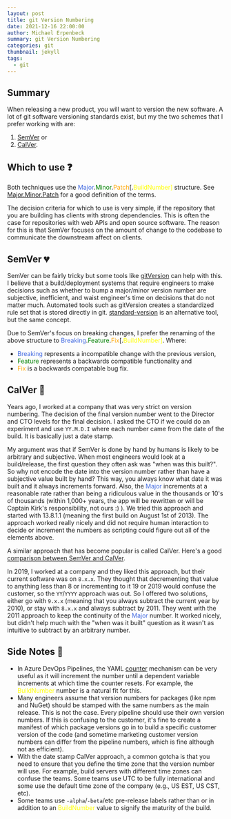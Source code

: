 ```yaml
---
layout: post
title: git Version Numbering
date: 2021-12-16 22:00:00
author: Michael Erpenbeck
summary: git Version Numbering
categories: git
thumbnail: jekyll
tags:
  - git
---
```


## Summary

When releasing a new product, you will want to version the new software.  A lot of git software versioning standards exist, but my the two schemes that I prefer working with are:
1. [SemVer](https://semver.org/) or
2. [CalVer](https://calver.org/).

## Which to use ❓
Both techniques use the <span style="color:royalblue">Major</span>.<span style="color:green">Minor</span>.<span style="color:orange">Patch</span>[.<span style="color:yellow">BuildNumber]</span> structure. See [Major.Minor.Patch](https://medium.com/fiverr-engineering/major-minor-patch-a5298e2e1798) for a good definition of the terms.

The decision criteria for which to use is very simple, if the repository that you are building has clients with strong dependencies.  This is often the case for repositories with web APIs and open source software.  The reason for this is that SemVer focuses on the amount of change to the codebase to communicate the downstream affect on clients.

## SemVer 💔

SemVer can be fairly tricky but some tools like [gitVersion](https://github.com/GitTools/GitVersion) can help with this.  I believe that a build/deployment systems that require engineers to make decisions such as whether to bump a major/minor version number are subjective, inefficient, and waist engineer's time  on decisions that do not matter much.  Automated tools such as gitVersion creates a standardized rule set that is stored directly in git.  [standard-version](https://github.com/conventional-changelog/standard-version) is an alternative tool, but the same concept.  

Due to SemVer's focus on breaking changes, I prefer the renaming of the above structure to <span style="color:royalblue">Breaking</span>.<span style="color:green">Feature</span>.<span style="color:orange">Fix</span>[.<span style="color:yellow">BuildNumber]</span>.  Where:
-  <span style="color:royalblue">Breaking</span> represents a incompatible change with the previous version, 
- <span style="color:green">Feature</span> represents a backwards compatible functionality and 
- <span style="color:orange">Fix</span> is a backwards compatable bug fix.

## CalVer 📆

Years ago, I worked at a company that was very strict on version numbering. The decision of the final version number went to the Director and CTO levels for the final decision. I asked the CTO if we could do an experiment and use `YY.M.D.I` where each number came from the date of the build. It is basically just a date stamp.

My argument was that if SemVer is done by hand by humans is likely to be arbitrary and subjective. When most engineers would look at a build/release, the first question they often ask was "when was this built?". So why not encode the date into the version number rather than have a subjective value built by hand?  This way, you always know what date it was built and it always increments forward.  Also, the <span style="color:royalblue">Major</span> increments at a reasonable rate rather than being a ridiculous value in the thousands or 10's of thousands (within 1,000+ years, the app will be rewritten or will be Captain Kirk's responsibility, not ours :) ). We tried this approach and started with 13.8.1.1 (meaning the first build on August 1st of 2013). The approach worked really nicely and did not require human interaction to decide or increment the numbers as scripting could figure out all of the elements above.

A similar approach that has become popular is called CalVer. Here's a good [comparison between SemVer and CalVer](https://mikestaszel.com/2021/04/03/semver-vs-calver-and-why-i-use-both/).

In 2019, I worked at a company and they liked this approach, but their current software was on `8.x.x`. They thought that decrementing that value to anything less than 8 or incrementing to it 19 or 2019 would confuse the customer, so the `YY`/`YYYY` approach was out. So I offered two solutions, either go with `9.x.x` (meaning that you always subtract the current year by 2010), or stay with `8.x.x` and always subtract by 2011. They went with the 2011 approach to keep the continuity of the <span style="color:royalblue">Major</span> number. It worked nicely, but didn't help much with the "when was it built" question as it wasn't as intuitive to subtract by an arbitrary number.

## Side Notes 📝

- In Azure DevOps Pipelines, the YAML [counter](https://docs.microsoft.com/en-us/azure/devops/pipelines/process/expressions?view=azure-devops#counter) mechanism can be very useful as it will increment the number until a dependent variable increments at which time the counter resets.  For example, the <span style="color:yellow">BuildNumber</span> number is a natural fit for this.
- Many engineers assume that version numbers for packages (like npm and NuGet) should be stamped with the same numbers as the main release.  This is not the case.  Every pipeline should use their own version numbers.  If this is confusing to the customer, it's fine to create a manifest of which package versions go in to build a specific customer version of the code (and sometime marketing customer version numbers can differ from the pipeline numbers, which is fine although not as efficient).
- With the date stamp CalVer approach, a common gotcha is that you need to ensure that you define the time zone that the version number will use. For example, build servers with different time zones can confuse the teams.  Some teams use UTC to be fully international and some use the default time zone of the company (e.g., US EST, US CST, etc).
- Some teams use `-alpha`/`-beta`/etc pre-release labels rather than or in addition to an <span style="color:yellow">BuildNumber</span> value to signify the maturity of the build.

